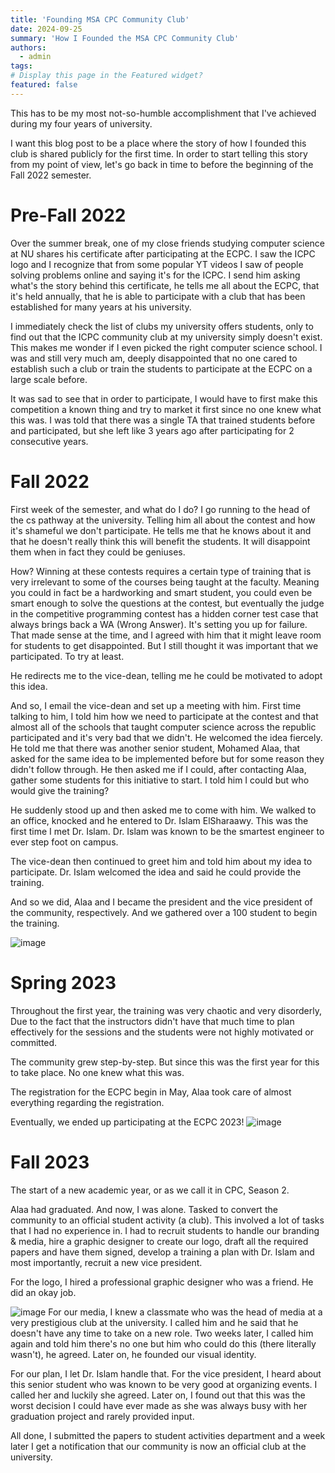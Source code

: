 ```yaml
---
title: 'Founding MSA CPC Community Club'
date: 2024-09-25
summary: 'How I Founded the MSA CPC Community Club'
authors:
  - admin
tags: 
# Display this page in the Featured widget?
featured: false
---
```


This has to be my most not-so-humble accomplishment that I've achieved during my four years of university. 

I want this blog post to be a place where the story of how I founded this club is shared publicly for the first time. In order to start telling this story from my point of view, let's go back in time to before the beginning of the Fall 2022 semester. 

# Pre-Fall 2022

Over the summer break, one of my close friends studying computer science at NU shares his certificate after participating at the ECPC. I saw the ICPC logo and I recognize that from some  popular YT videos I saw of people solving problems online and saying it's for the ICPC. I send him asking what's the story behind this certificate, he tells me all about the ECPC, that it's held annually, that he is able to participate with a club that has been established for many years at his university.

I immediately check the list of clubs my university offers students, only to find out that the ICPC community club at my university simply doesn't exist. This makes me wonder if I even picked the right computer science school. I was and still very much am, deeply disappointed that no one cared to establish such a club or train the students to participate at the ECPC on a large scale before.

It was sad to see that in order to participate, I would have to first make this competition a known thing and try to market it first since no one knew what this was. I was told that there was a single TA that trained students before and participated, but she left like 3 years ago after participating for 2 consecutive years.

# Fall 2022

First week of the semester, and what do I do? I go running to the head of the cs pathway at the university. Telling him all about the contest and how it's shameful we don't participate. He tells me that he knows about it and that he doesn't really think this will benefit the students. It will disappoint them when in fact they could be geniuses. 

How? Winning at these contests requires a certain type of training that is very irrelevant to some of the courses being taught at the faculty. Meaning you could in fact be a hardworking and smart student, you could even be smart enough to solve the questions at the contest, but eventually the judge in the competitive programming contest has a hidden corner test case that always brings back a WA (Wrong Answer). It's setting you up for failure. That made sense at the time, and I agreed with him that it might leave room for students to get disappointed. But I still thought it was important that we participated. To try at least.

He redirects me to the vice-dean, telling me he could be motivated to adopt this idea. 

And so, I email the vice-dean and set up a meeting with him. First time talking to him, I told him how we need to participate at the contest and that almost all of the schools that taught computer science across the republic participated and it's very bad that we didn't. He welcomed the idea fiercely. He told me that there was another senior student, Mohamed Alaa, that asked for the same idea to be implemented before but for some reason they didn't follow through. He then asked me if I could, after contacting Alaa, gather some students for this initiative to start. I told him I could but who would give the training? 

He suddenly stood up and then asked me to come with him. We walked to an office, knocked and he entered to Dr. Islam ElSharaawy. This was the first time I met Dr. Islam. Dr. Islam was known to be the smartest engineer to ever step foot on campus.

The vice-dean then continued to greet him and told him about my idea to participate. Dr. Islam welcomed the idea and said he could provide the training. 

And so we did, Alaa and I became the president and the vice president of the community, respectively. And we gathered over a 100 student to begin the training. 


![image](./IMG_4079.JPG "Photo with Dr. Islam El Sharaawy, Founding Acadmic Advisor. Mohamed Alaa, Founding Community Leader.")

# Spring 2023

Throughout the first year, the training was very chaotic and very disorderly, Due to the fact that the instructors didn't have that much time to plan effectively for the sessions and the students were not highly motivated or committed. 

The community grew step-by-step. But since this was the first year for this to take place. No one knew what this was. 

The registration for the ECPC begin in May, Alaa took care of almost everything regarding the registration.

Eventually, we ended up participating at the ECPC 2023!
![image](./Group%20Photo%201.jpg "MSA CPC Community ECPC2023")

# Fall 2023

The start of a new academic year, or as we call it in CPC, Season 2. 

Alaa had graduated. And now, I was alone. Tasked to convert the community to an official student activity (a club). This involved a lot of tasks that I had no experience in. I had to recruit students to handle our branding & media, hire a graphic designer to create our logo, draft all the required papers and have them signed, develop a training a plan with Dr. Islam and most importantly, recruit a new vice president. 

For the logo, I hired a professional graphic designer who was a friend. He did an okay job.

![image](./final%20msaa.png "MSA CPC Community ECPC 2023")
For our media, I knew a classmate who was the head of media at a very prestigious club at the university. I called him and he said that he doesn't have any time to take on a new role. Two weeks later, I called him again and told him there's no one but him who could do this (there literally wasn't), he agreed. Later on, he founded our visual identity.

For our plan, I let Dr. Islam handle that.
For the vice president, I heard about this senior student who was known to be very good at organizing events. I called her and luckily she agreed. Later on, I found out that this was the worst decision I could have ever made as she was always busy with her graduation project and rarely provided input.

All done, I submitted the papers to student activities department and a week later I get a notification that our community is now an official club at the university.
